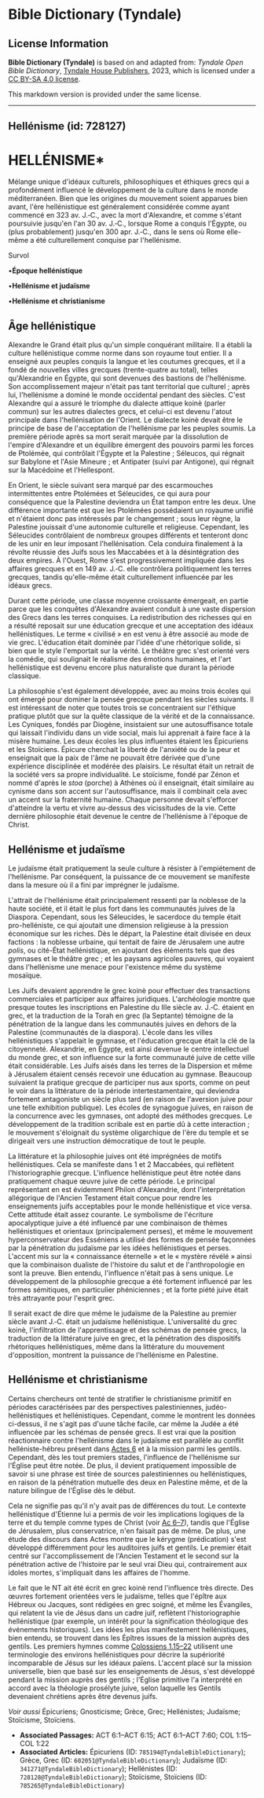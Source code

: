 # Bible Dictionary (Tyndale)

## License Information

**Bible Dictionary (Tyndale)** is based on and adapted from: _Tyndale Open Bible Dictionary_, [Tyndale House Publishers](https://tyndaleopenresources.com/), 2023, which is licensed under a [CC BY-SA 4.0 license](https://creativecommons.org/licenses/by-sa/4.0/legalcode.en).

This markdown version is provided under the same license.



--------------------------------

## Hellénisme (id: 728127)

HELLÉNISME\*
============

Mélange unique d'idéaux culturels, philosophiques et éthiques grecs qui a profondément influencé le développement de la culture dans le monde méditerranéen. Bien que les origines du mouvement soient apparues bien avant, l'ère hellénistique est généralement considérée comme ayant commencé en 323 av. J.‑C., avec la mort d'Alexandre, et comme s'étant poursuivie jusqu'en l'an 30 av. J.‑C., lorsque Rome a conquis l'Égypte, ou (plus probablement) jusqu'en 300 apr. J.‑C., dans le sens où Rome elle\-même a été culturellement conquise par l'hellénisme.

Survol

•**Époque hellénistique**

•**Hellénisme et judaïsme**

•**Hellénisme et christianisme**

Âge hellénistique
-----------------

Alexandre le Grand était plus qu'un simple conquérant militaire. Il a établi la culture hellénistique comme norme dans son royaume tout entier. Il a enseigné aux peuples conquis la langue et les coutumes grecques, et il a fondé de nouvelles villes grecques (trente\-quatre au total), telles qu'Alexandrie en Égypte, qui sont devenues des bastions de l'hellénisme. Son accomplissement majeur n'était pas tant territorial que culturel ; après lui, l'hellénisme a dominé le monde occidental pendant des siècles. C'est Alexandre qui a assuré le triomphe du dialecte attique koinè (parler commun) sur les autres dialectes grecs, et celui\-ci est devenu l'atout principale dans l'hellénisation de l'Orient. Le dialecte koinè devait être le principe de base de l'acceptation de l'hellénisme par les peuples soumis. La première période après sa mort serait marquée par la dissolution de l'empire d'Alexandre et un équilibre émergent des pouvoirs parmi les forces de Ptolémée, qui contrôlait l'Égypte et la Palestine ; Séleucos, qui régnait sur Babylone et l'Asie Mineure ; et Antipater (suivi par Antigone), qui régnait sur la Macédoine et l'Hellespont.

En Orient, le siècle suivant sera marqué par des escarmouches intermittentes entre Ptolémées et Séleucides, ce qui aura pour conséquence que la Palestine deviendra un État tampon entre les deux. Une différence importante est que les Ptolémées possédaient un royaume unifié et n'étaient donc pas intéressés par le changement ; sous leur règne, la Palestine jouissait d'une autonomie culturelle et religieuse. Cependant, les Séleucides contrôlaient de nombreux groupes différents et tenteront donc de les unir en leur imposant l'hellénisation. Cela conduira finalement à la révolte réussie des Juifs sous les Maccabées et à la désintégration des deux empires. À l'Ouest, Rome s'est progressivement impliquée dans les affaires grecques et en 149 av. J.‑C. elle contrôlera politiquement les terres grecques, tandis qu'elle\-même était culturellement influencée par les idéaux grecs.

Durant cette période, une classe moyenne croissante émergeait, en partie parce que les conquêtes d'Alexandre avaient conduit à une vaste dispersion des Grecs dans les terres conquises. La redistribution des richesses qui en a résulté reposait sur une éducation grecque et une acceptation des idéaux hellénistiques. Le terme « civilisé » en est venu à être associé au mode de vie grec. L'éducation était dominée par l'idée d'une rhétorique solide, si bien que le style l'emportait sur la vérité. Le théâtre grec s'est orienté vers la comédie, qui soulignait le réalisme des émotions humaines, et l'art hellénistique est devenu encore plus naturaliste que durant la période classique.

La philosophie s'est également développée, avec au moins trois écoles qui ont émergé pour dominer la pensée grecque pendant les siècles suivants. Il est intéressant de noter que toutes trois se concentraient sur l'éthique pratique plutôt que sur la quête classique de la vérité et de la connaissance. Les Cyniques, fondés par Diogène, insistaient sur une autosuffisance totale qui laissait l'individu dans un vide social, mais lui apprenait à faire face à la misère humaine. Les deux écoles les plus influentes étaient les Épicuriens et les Stoïciens. Épicure cherchait la liberté de l'anxiété ou de la peur et enseignait que la paix de l'âme ne pouvait être dérivée que d'une expérience disciplinée et modérée des plaisirs. Le résultat était un retrait de la société vers sa propre individualité. Le stoïcisme, fondé par Zénon et nommé d'après le *stoa* (porche) à Athènes où il enseignait, était similaire au cynisme dans son accent sur l'autosuffisance, mais il combinait cela avec un accent sur la fraternité humaine. Chaque personne devait s'efforcer d'atteindre la vertu et vivre au\-dessus des vicissitudes de la vie. Cette dernière philosophie était devenue le centre de l'hellénisme à l'époque de Christ.

Hellénisme et judaïsme
----------------------

Le judaïsme était pratiquement la seule culture à résister à l'empiétement de l'hellénisme. Par conséquent, la puissance de ce mouvement se manifeste dans la mesure où il a fini par imprégner le judaïsme.

L'attrait de l'hellénisme était principalement ressenti par la noblesse de la haute société, et il était le plus fort dans les communautés juives de la Diaspora. Cependant, sous les Séleucides, le sacerdoce du temple était pro\-helléniste, ce qui ajoutait une dimension religieuse à la pression économique sur les riches. Dès le départ, la Palestine était divisée en deux factions : la noblesse urbaine, qui tentait de faire de Jérusalem une autre *polis*, ou cité\-État hellénistique, en ajoutant des éléments tels que des gymnases et le théâtre grec ; et les paysans agricoles pauvres, qui voyaient dans l'hellénisme une menace pour l'existence même du système mosaïque.

Les Juifs devaient apprendre le grec koinè pour effectuer des transactions commerciales et participer aux affaires juridiques. L'archéologie montre que presque toutes les inscriptions en Palestine du IIIe siècle av. J.‑C. étaient en grec, et la traduction de la Torah en grec (la Septante) témoigne de la pénétration de la langue dans les communautés juives en dehors de la Palestine (communautés de la diaspora). L'école dans les villes hellénistiques s'appelait le gymnase, et l'éducation grecque était la clé de la citoyenneté. Alexandrie, en Égypte, est ainsi devenue le centre intellectuel du monde grec, et son influence sur la forte communauté juive de cette ville était considérable. Les Juifs aisés dans les terres de la Dispersion et même à Jérusalem étaient censés recevoir une éducation au gymnase. Beaucoup suivaient la pratique grecque de participer nus aux sports, comme on peut le voir dans la littérature de la période intertestamentaire, qui deviendra fortement antagoniste un siècle plus tard (en raison de l'aversion juive pour une telle exhibition publique). Les écoles de synagogue juives, en raison de la concurrence avec les gymnases, ont adopté des méthodes grecques. Le développement de la tradition scribale est en partie dû à cette interaction ; le mouvement s'éloignait du système oligarchique de l'ère du temple et se dirigeait vers une instruction démocratique de tout le peuple.

La littérature et la philosophie juives ont été imprégnées de motifs hellénistiques. Cela se manifeste dans 1 et 2 Maccabées, qui reflètent l'historiographie grecque. L'influence hellénistique peut être notée dans pratiquement chaque œuvre juive de cette période. Le principal représentant en est évidemment Philon d'Alexandrie, dont l'interprétation allégorique de l'Ancien Testament était conçue pour rendre les enseignements juifs acceptables pour le monde hellénistique et vice versa. Cette attitude était assez courante. Le symbolisme de l'écriture apocalyptique juive a été influencé par une combinaison de thèmes hellénistiques et orientaux (principalement perses), et même le mouvement hyperconservateur des Esséniens a utilisé des formes de pensée façonnées par la pénétration du judaïsme par les idées hellénistiques et perses. L'accent mis sur la « connaissance éternelle » et le « mystère révélé » ainsi que la combinaison dualiste de l'histoire du salut et de l'anthropologie en sont la preuve. Bien entendu, l'influence n'était pas à sens unique. Le développement de la philosophie grecque a été fortement influencé par les formes sémitiques, en particulier phéniciennes ; et la forte piété juive était très attrayante pour l'esprit grec.

Il serait exact de dire que même le judaïsme de la Palestine au premier siècle avant J.‑C. était un judaïsme hellénistique. L'universalité du grec koinè, l'infiltration de l'apprentissage et des schémas de pensée grecs, la traduction de la littérature juive en grec, et la pénétration des dispositifs rhétoriques hellénistiques, même dans la littérature du mouvement d'opposition, montrent la puissance de l'hellénisme en Palestine.

Hellénisme et christianisme
---------------------------

Certains chercheurs ont tenté de stratifier le christianisme primitif en périodes caractérisées par des perspectives palestiniennes, judéo\-hellénistiques et hellénistiques. Cependant, comme le montrent les données ci\-dessus, il ne s'agit pas d'uune tâche facile, car même la Judée a été influencée par les schémas de pensée grecs. Il est vrai que la position réactionnaire contre l'hellénisme dans le judaïsme est parallèle au conflit helléniste\-hébreu présent dans [Actes 6](https://ref.ly/Acts6:1-Acts6:15) et à la mission parmi les gentils. Cependant, dès les tout premiers stades, l'influence de l'hellénisme sur l'Église peut être notée. De plus, il devient pratiquement impossible de savoir si une phrase est tirée de sources palestiniennes ou hellénistiques, en raison de la pénétration mutuelle des deux en Palestine même, et de la nature bilingue de l'Église dès le début.

Cela ne signifie pas qu'il n'y avait pas de différences du tout. Le contexte hellénistique d'Étienne lui a permis de voir les implications logiques de la terre et du temple comme types de Christ (voir [Ac 6–7](https://ref.ly/Acts6:1-Acts7:60)), tandis que l'Église de Jérusalem, plus conservatrice, n'en faisait pas de même. De plus, une étude des discours dans Actes montre que le kérygme (prédication) s'est développé différemment pour les auditoires juifs et gentils. Le premier était centré sur l'accomplissement de l'Ancien Testament et le second sur la pénétration active de l'histoire par le seul vrai Dieu qui, contrairement aux idoles mortes, s'impliquait dans les affaires de l'homme.

Le fait que le NT ait été écrit en grec koinè rend l'influence très directe. Des œuvres fortement orientées vers le judaïsme, telles que l'épître aux Hébreux ou Jacques, sont rédigées en grec soigné, et même les Évangiles, qui relatent la vie de Jésus dans un cadre juif, reflètent l'historiographie hellénistique (par exemple, un intérêt pour la signification théologique des événements historiques). Les idées les plus manifestement hellénistiques, bien entendu, se trouvent dans les Épîtres issues de la mission auprès des gentils. Les premiers hymnes comme [Colossiens 1\.15–22](https://ref.ly/Col1:15-Col1:22) utilisent une terminologie des environs hellénistiques pour décrire la supériorité incomparable de Jésus sur les idéaux païens. L'accent placé sur la mission universelle, bien que basé sur les enseignements de Jésus, s'est développé pendant la mission auprès des gentils ; l'Église primitive l'a interprété en accord avec la théologie prosélyte juive, selon laquelle les Gentils devenaient chrétiens après être devenus juifs.

*Voir aussi* Épicuriens; Gnosticisme; Grèce, Grec; Hellénistes; Judaïsme; Stoïcisme, Stoïciens.

* **Associated Passages:** ACT 6:1–ACT 6:15; ACT 6:1–ACT 7:60; COL 1:15–COL 1:22
* **Associated Articles:** Épicuriens (ID: `785194@TyndaleBibleDictionary`); Grèce, Grec (ID: `602051@TyndaleBibleDictionary`); Judaïsme (ID: `341271@TyndaleBibleDictionary`); Hellénistes (ID: `728128@TyndaleBibleDictionary`); Stoïcisme, Stoïciens (ID: `785265@TyndaleBibleDictionary`)

